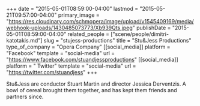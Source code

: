 +++
date = "2015-05-01T08:59:00-04:00"
lastmod = "2015-05-21T09:57:00-04:00"
primary_image = "https://res.cloudinary.com/schmopera/image/upload/v1545409169/media/webhook-uploads/1430485073773/Xb939Qts.jpeg"
publishDate = "2015-05-01T08:59:00-04:00"
related_people = ["scene/people/dimitri-katotakis.md"]
slug = "stujess-productions"
title = "Stu&amp;Jess Productions"
type_of_company = "Opera Company"
[[social_media]]
platform = "Facebook"
template = "social-media"
url = "https://www.facebook.com/stuandjessproductions"
[[social_media]]
platform = " Twitter"
template = "social-media"
url = "https://twitter.com/stuandjess"
+++

Stu&Jess are conductor Stuart Martin and director Jessica Derventzis. A bowl of cereal brought them together, and has kept them friends and partners since.
